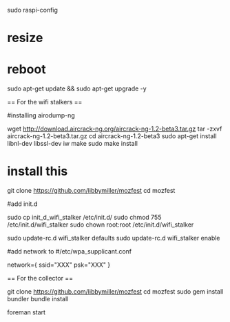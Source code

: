 sudo raspi-config

# resize
# reboot

sudo apt-get update && sudo apt-get upgrade -y

== For the wifi stalkers ==

#installing airodump-ng

wget http://download.aircrack-ng.org/aircrack-ng-1.2-beta3.tar.gz
tar -zxvf aircrack-ng-1.2-beta3.tar.gz
cd aircrack-ng-1.2-beta3
sudo apt-get install libnl-dev libssl-dev iw
make
sudo make install

# install this
git clone https://github.com/libbymiller/mozfest
cd mozfest

#add init.d

sudo cp init_d_wifi_stalker /etc/init.d/
sudo chmod 755 /etc/init.d/wifi_stalker
sudo chown root:root /etc/init.d/wifi_stalker

sudo update-rc.d wifi_stalker defaults
sudo update-rc.d wifi_stalker enable

#add network to
#/etc/wpa_supplicant.conf


network={
    ssid="XXX"
    psk="XXX"
}

== For the collector ==

git clone https://github.com/libbymiller/mozfest
cd mozfest
sudo gem install bundler
bundle install

foreman start


